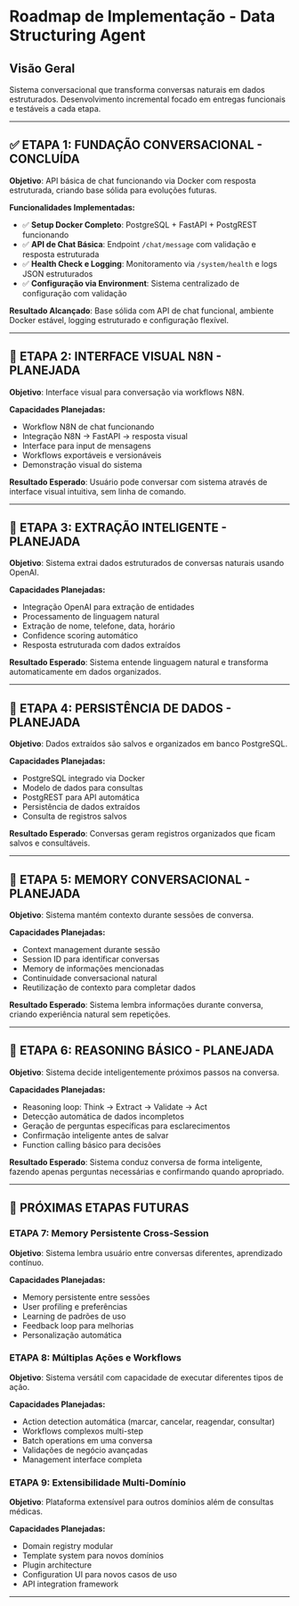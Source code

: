 # Roadmap de Implementação - Data Structuring Agent

## Visão Geral

Sistema conversacional que transforma conversas naturais em dados estruturados. Desenvolvimento incremental focado em entregas funcionais e testáveis a cada etapa.

---

## ✅ **ETAPA 1: FUNDAÇÃO CONVERSACIONAL - CONCLUÍDA**

**Objetivo**: API básica de chat funcionando via Docker com resposta estruturada, criando base sólida para evoluções futuras.

**Funcionalidades Implementadas:**
- ✅ **Setup Docker Completo**: PostgreSQL + FastAPI + PostgREST funcionando
- ✅ **API de Chat Básica**: Endpoint `/chat/message` com validação e resposta estruturada  
- ✅ **Health Check e Logging**: Monitoramento via `/system/health` e logs JSON estruturados
- ✅ **Configuração via Environment**: Sistema centralizado de configuração com validação

**Resultado Alcançado**: Base sólida com API de chat funcional, ambiente Docker estável, logging estruturado e configuração flexível.

---

## 🎯 **ETAPA 2: INTERFACE VISUAL N8N - PLANEJADA**

**Objetivo**: Interface visual para conversação via workflows N8N.

**Capacidades Planejadas:**
- Workflow N8N de chat funcionando
- Integração N8N → FastAPI → resposta visual
- Interface para input de mensagens
- Workflows exportáveis e versionáveis
- Demonstração visual do sistema

**Resultado Esperado**: Usuário pode conversar com sistema através de interface visual intuitiva, sem linha de comando.

---

## 🎯 **ETAPA 3: EXTRAÇÃO INTELIGENTE - PLANEJADA**

**Objetivo**: Sistema extrai dados estruturados de conversas naturais usando OpenAI.

**Capacidades Planejadas:**
- Integração OpenAI para extração de entidades
- Processamento de linguagem natural
- Extração de nome, telefone, data, horário
- Confidence scoring automático
- Resposta estruturada com dados extraídos

**Resultado Esperado**: Sistema entende linguagem natural e transforma automaticamente em dados organizados.

---

## 🎯 **ETAPA 4: PERSISTÊNCIA DE DADOS - PLANEJADA**

**Objetivo**: Dados extraídos são salvos e organizados em banco PostgreSQL.

**Capacidades Planejadas:**
- PostgreSQL integrado via Docker
- Modelo de dados para consultas
- PostgREST para API automática
- Persistência de dados extraídos
- Consulta de registros salvos

**Resultado Esperado**: Conversas geram registros organizados que ficam salvos e consultáveis.

---

## 🎯 **ETAPA 5: MEMORY CONVERSACIONAL - PLANEJADA**

**Objetivo**: Sistema mantém contexto durante sessões de conversa.

**Capacidades Planejadas:**
- Context management durante sessão
- Session ID para identificar conversas
- Memory de informações mencionadas
- Continuidade conversacional natural
- Reutilização de contexto para completar dados

**Resultado Esperado**: Sistema lembra informações durante conversa, criando experiência natural sem repetições.

---

## 🎯 **ETAPA 6: REASONING BÁSICO - PLANEJADA**

**Objetivo**: Sistema decide inteligentemente próximos passos na conversa.

**Capacidades Planejadas:**
- Reasoning loop: Think → Extract → Validate → Act
- Detecção automática de dados incompletos
- Geração de perguntas específicas para esclarecimentos
- Confirmação inteligente antes de salvar
- Function calling básico para decisões

**Resultado Esperado**: Sistema conduz conversa de forma inteligente, fazendo apenas perguntas necessárias e confirmando quando apropriado.

---

## 🔮 **PRÓXIMAS ETAPAS FUTURAS**

### **ETAPA 7: Memory Persistente Cross-Session**
**Objetivo**: Sistema lembra usuário entre conversas diferentes, aprendizado contínuo.

**Capacidades Planejadas:**
- Memory persistente entre sessões
- User profiling e preferências
- Learning de padrões de uso
- Feedback loop para melhorias
- Personalização automática

### **ETAPA 8: Múltiplas Ações e Workflows**
**Objetivo**: Sistema versátil com capacidade de executar diferentes tipos de ação.

**Capacidades Planejadas:**
- Action detection automática (marcar, cancelar, reagendar, consultar)
- Workflows complexos multi-step
- Batch operations em uma conversa
- Validações de negócio avançadas
- Management interface completa

### **ETAPA 9: Extensibilidade Multi-Domínio**
**Objetivo**: Plataforma extensível para outros domínios além de consultas médicas.

**Capacidades Planejadas:**
- Domain registry modular
- Template system para novos domínios
- Plugin architecture
- Configuration UI para novos casos de uso
- API integration framework

---